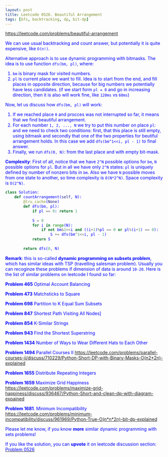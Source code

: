 ```yaml
---
layout: post
title: Leetcode 0526. Beautiful Arrangement
tags: [bfs, backtracking, dp, bit-dp]
---
```


<a href="https://leetcode.com/problems/beautiful-arrangement"> <font color = blue>https://leetcode.com/problems/beautiful-arrangement

We can use usual backtracking and count answer, but potentially it is quite expensive,  like `O(n!)`. 

Alternative approach is to use dynamic programming with bitmasks. The idea is to use function `dfs(bm, pl)`, where:
1. `bm` is binary mask for visited numbers.
2. `pl` is current place we want to fill. Idea is to start from the end, and fill places in opposite direction, because for big numbers we potentially have less candidates. (if we start form `pl = 0` and go in increasing direction, then it is also will work fine, like `120ms` vs `60ms`)

Now, let us discuss how `dfs(bm, pl)` will work:
1. If we reached place `0` and procces was not interrupted so far, it means that we find beautiful arrangement.
2. For each number `1, 2, ..., N` we try to put this number on place `pl`: and we need to check two conditions: first, that this place is still empty, using bitmask and secondly that one of the two properties for beutiful arrangement holds. In this case we add `dfs(bm^1<<i, pl - 1)` to final answer.
3. Finally, we run `dfs(0, N)`: from the last place and with empty bit-mask.

**Complexity**: First of all, notice that we have `2^N` possible options for `bm`, `N` possible options for `pl`. But in all we have only `2^N` states: `pl` is uniquely defined by number of nonzero bits in `bm`. Also we have `N` possible moves from one state to another, so time complexity is `O(N*2^N)`. Space complexity is `O(2^N)`.

```python
class Solution:
    def countArrangement(self, N):
        @lru_cache(None)
        def dfs(bm, pl):
            if pl == 0: return 1
                
            S = 0
            for i in range(N):
                if not bm&1<<i and ((i+1)%pl == 0 or pl%(i+1) == 0):
                    S += dfs(bm^1<<i, pl - 1)
            return S
                
        return dfs(0, N)
```

**Remark**: this is so-called **dynamic programming on subsets problem**, which has similar ideas with TSP (travelling salesman problem). Usually you can recoginze these problems if dimension of data is around `10-20`. Here is the list of similar problems on leetcode I found so far:

**Problem 465** Optimal Account Balancing

**Problem 473** Matchsticks to Square

**Problem 698** Partition to K Equal Sum Subsets

**Problem 847** Shortest Path Visiting All Nodes]

**Problem 854** K-Similar Strings

**Problem 943** Find the Shortest Superstring

**Problem 1434** Number of Ways to Wear Different Hats to Each Other

**Problem 1494** Parallel Courses II https://leetcode.com/problems/parallel-courses-ii/discuss/710229/Python-Short-DP-with-Binary-Masks-O(n2*2n)-explained

**Problem 1655** Distribute Repeating Integers

**Problem 1659** Maximize Grid Happiness https://leetcode.com/problems/maximize-grid-happiness/discuss/936467/Python-Short-and-clean-dp-with-diagram-expained

**Problem 1681**. Minimum Incompatibility
https://leetcode.com/problems/minimum-incompatibility/discuss/961969/Python-True-O(n*n*2n)-bit-dp-explained

Please let me know, if you know **more** similar dynamic programming with sets problems!

If you like the solution, you can **upvote** it on leetcode discussion section:<a href="https://leetcode.com/problems/beautiful-arrangement/discuss/1000132/python-dp-%2b-bitmasks-explained"> <font color = blue>Problem 0526
